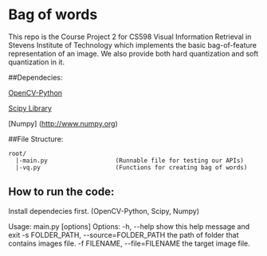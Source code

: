 Bag of words
===================

This repo is the Course Project 2 for CS598 Visual Information Retrieval in Stevens Institute of Technology which implements the basic bag-of-feature representation of an image. We also provide both hard quantization and soft quantization in it. 

##Dependecies:

[OpenCV-Python](http://docs.opencv.org/trunk/doc/py_tutorials/py_setup/py_table_of_contents_setup/py_table_of_contents_setup.html#py-table-of-content-setup)

[Scipy Library](http://www.scipy.org/scipylib/index.html)

[Numpy] (http://www.numpy.org)

##File Structure:
```
root/
  |-main.py                   (Runnable file for testing our APIs)
  |-vq.py                     (Functions for creating bag of words)
```
## How to run the code:

Install dependecies first. (OpenCV-Python, Scipy, Numpy)

  Usage: main.py [options]
  Options:
    -h, --help            show this help message and exit
    -s FOLDER_PATH, --source=FOLDER_PATH the path of folder that contains images file.
    -f FILENAME, --file=FILENAME the target image file.
